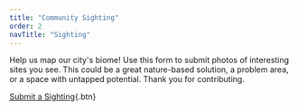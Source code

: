 ```yaml
---
title: "Community Sighting"
order: 2
navTitle: "Sighting"
---
```

Help us map our city's biome! Use this form to submit photos of interesting sites you see. This could be a great nature-based solution, a problem area, or a space with untapped potential. Thank you for contributing.

[Submit a Sighting](https://tally.so/r/mOKz0A){.btn}